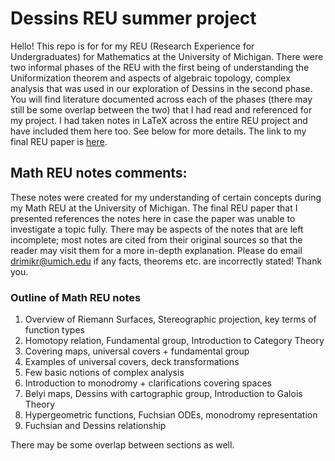 # Dessins REU summer project

Hello! This repo is for for my REU (Research Experience for Undergraduates) for Mathematics at the University of Michigan. There were two informal phases of the REU with the first being of understanding the Uniformization theorem and aspects of algebraic topology, complex analysis that was used in our exploration of Dessins in the second phase. You will find literature documented across each of the phases (there may still be some overlap between the two) that I had read and referenced for my project. I had taken notes in LaTeX across the entire REU project and have included them here too. See below for more details. The link to my final REU paper is [here](https://lsa.umich.edu/content/dam/math-assets/UgradREU/2019/Math_REU_2019_paper-16.pdf).

## Math REU notes comments:
These notes were created for my understanding of certain concepts during my Math REU at the University of Michigan. The final REU paper that I presented references the notes here in case the paper was unable to investigate a topic fully. There may be aspects of the notes that are left incomplete; most notes are cited from their original sources so that the reader may visit them for a more in-depth explanation. Please do email <drimikr@umich.edu> if any facts, theorems etc. are incorrectly stated! Thank you.

### Outline of Math REU notes
1. Overview of Riemann Surfaces, Stereographic projection, key terms of function types
2. Homotopy relation, Fundamental group, Introduction to Category Theory
3. Covering maps, universal covers + fundamental group
4. Examples of universal covers, deck transformations
5. Few basic notions of complex analysis
6. Introduction to monodromy + clarifications covering spaces
7. Belyi maps, Dessins with cartographic group, Introduction to Galois Theory
8. Hypergeometric functions, Fuchsian ODEs, monodromy representation
9. Fuchsian and Dessins relationship

There may be some overlap between sections as well.

